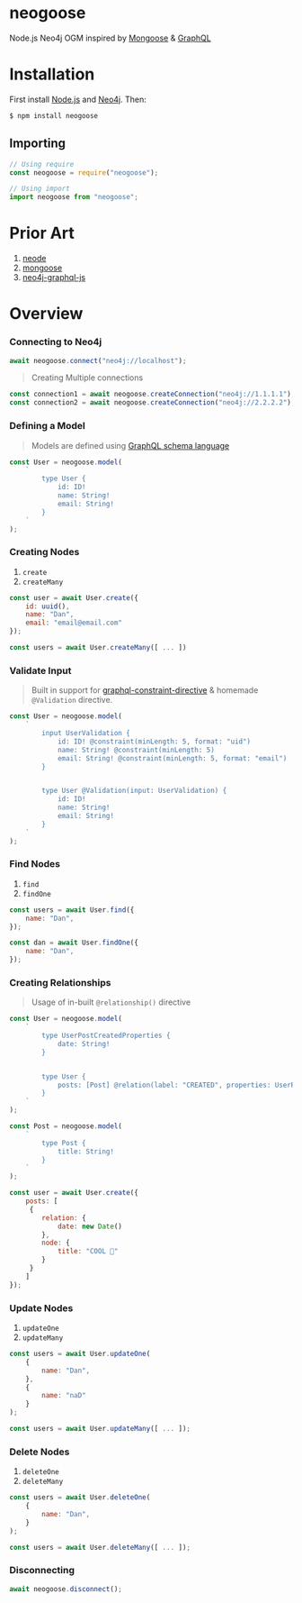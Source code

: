 # neogoose
Node.js Neo4j OGM inspired by [Mongoose](https://github.com/Automattic/mongoose) & [GraphQL](https://graphql.org/)

# Installation
First install [Node.js](https://nodejs.org/en/) and [Neo4j](https://neo4j.com/). Then:

```
$ npm install neogoose
```

## Importing
```js
// Using require
const neogoose = require("neogoose");

// Using import
import neogoose from "neogoose";
```

# Prior Art
1. [neode](https://github.com/adam-cowley/neode)
2. [mongoose](https://github.com/Automattic/mongoose)
3. [neo4j-graphql-js](https://github.com/neo4j-graphql/neo4j-graphql-js)

# Overview
### Connecting to Neo4j
```js
await neogoose.connect("neo4j://localhost");
```

> Creating Multiple connections

```js
const connection1 = await neogoose.createConnection("neo4j://1.1.1.1");
const connection2 = await neogoose.createConnection("neo4j://2.2.2.2");
```

### Defining a Model
> Models are defined using [GraphQL schema language](https://graphql.org/learn/schema/#type-language)

```js
const User = neogoose.model(
    `
        type User {
            id: ID!
            name: String!
            email: String!
        }
    `
);
```

### Creating Nodes
1. `create`
2. `createMany`

```js
const user = await User.create({
    id: uuid(),
    name: "Dan",
    email: "email@email.com"
});

const users = await User.createMany([ ... ])
```

### Validate Input
> Built in support for [graphql-constraint-directive](https://github.com/confuser/graphql-constraint-directive) & homemade `@Validation` directive.

```js
const User = neogoose.model(
    `
        input UserValidation {
            id: ID! @constraint(minLength: 5, format: "uid")
            name: String! @constraint(minLength: 5)
            email: String! @constraint(minLength: 5, format: "email")
        }


        type User @Validation(input: UserValidation) {
            id: ID!
            name: String!
            email: String!
        }
    `
);
```

### Find Nodes 
1. `find`
3. `findOne`

```js
const users = await User.find({
    name: "Dan",
});

const dan = await User.findOne({
    name: "Dan",
});
```

### Creating Relationships
> Usage of in-built `@relationship()` directive

```js
const User = neogoose.model(
    `
        type UserPostCreatedProperties {
            date: String!
        }


        type User {
            posts: [Post] @relation(label: "CREATED", properties: UserPostCreatedProperties!)
        }
    `
);

const Post = neogoose.model(
    `
        type Post {
            title: String!
        }
    `
);

const user = await User.create({
    posts: [
     { 
        relation: { 
            date: new Date()
        }, 
        node: { 
            title: "COOL 🍻"
        } 
     }
    ]
});
```

### Update Nodes 
1. `updateOne`
2. `updateMany`

```js
const users = await User.updateOne(
    {
        name: "Dan",
    },
    {
        name: "naD"
    }
);

const users = await User.updateMany([ ... ]);
```

### Delete Nodes 
1. `deleteOne`
2. `deleteMany`

```js
const users = await User.deleteOne(
    {
        name: "Dan",
    }
);

const users = await User.deleteMany([ ... ]);
```

### Disconnecting
```js
await neogoose.disconnect();
```